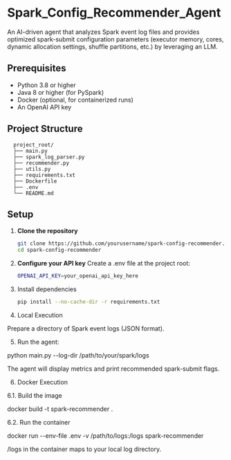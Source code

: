 # Spark_Config_Recommender_Agent
An AI-driven agent that analyzes Spark event log files and provides optimized spark-submit configuration parameters (executor memory, cores, dynamic allocation settings, shuffle partitions, etc.) by leveraging an LLM.

## Prerequisites
- Python 3.8 or higher
- Java 8 or higher (for PySpark)
- Docker (optional, for containerized runs)
- An OpenAI API key

## Project Structure
      project_root/
      ├── main.py
      ├── spark_log_parser.py
      ├── recommender.py
      ├── utils.py
      ├── requirements.txt
      ├── Dockerfile
      ├── .env
      └── README.md
## Setup
1. **Clone the repository**
   ```bash
   git clone https://github.com/yourusername/spark-config-recommender.git
   cd spark-config-recommender
2. **Configure your API key**
   Create a .env file at the project root:
    ```bash
    OPENAI_API_KEY=your_openai_api_key_here

3. Install dependencies
    ```bash
    pip install --no-cache-dir -r requirements.txt


4. Local Execution

Prepare a directory of Spark event logs (JSON format).

5. Run the agent:

python main.py --log-dir /path/to/your/spark/logs

The agent will display metrics and print recommended spark-submit flags.

6. Docker Execution

6.1. Build the image

docker build -t spark-recommender .

6.2. Run the container

docker run --env-file .env -v /path/to/logs:/logs spark-recommender

/logs in the container maps to your local log directory.
